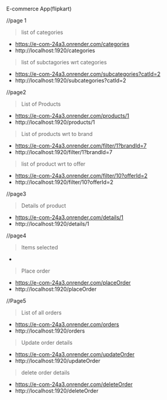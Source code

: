  E-commerce App(flipkart)

//page 1
   > list of categories
   * https://e-com-24a3.onrender.com/categories
   * http://localhost:1920/categories

   > list of subctagories wrt categories
   * https://e-com-24a3.onrender.com/subcategories?catId=2
   * http://localhost:1920/subcategories?catId=2

//page2
   >List of Products
   * https://e-com-24a3.onrender.com/products/1
   * http://localhost:1920/products/1

   >List of products wrt to brand
   * https://e-com-24a3.onrender.com/filter/1?brandId=7
   * http://localhost:1920/filter/1?brandId=7

   >list of product wrt to offer
   * https://e-com-24a3.onrender.com/filter/10?offerId=2
   * http://localhost:1920/filter/10?offerId=2
  
//page3
   >Details of product
   * https://e-com-24a3.onrender.com/details/1
   * http://localhost:1920/details/1
   

//page4
  >Items selected
   * 

  >Place order
   * https://e-com-24a3.onrender.com/placeOrder
   * http://localhost:1920/placeOrder


//Page5
   >List of all orders
   * https://e-com-24a3.onrender.com/orders
   * http://localhost:1920/orders

   >Update order details
   * https://e-com-24a3.onrender.com/updateOrder
   * http://localhost:1920/updateOrder

   >delete order details
   * https://e-com-24a3.onrender.com/deleteOrder
   * http://localhost:1920/deleteOrder

